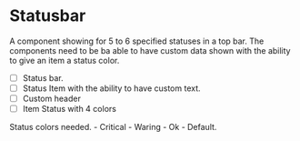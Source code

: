 # Statusbar

A component showing for 5 to 6 specified statuses in a top bar.
The components need to be ba able to have custom data shown with
the ability to give an item a status color.

- [ ] Status bar.
- [ ] Status Item with the ability to have custom text.
- [ ] Custom header
- [ ] Item Status with 4 colors

Status colors needed. - Critical - Waring - Ok - Default.
